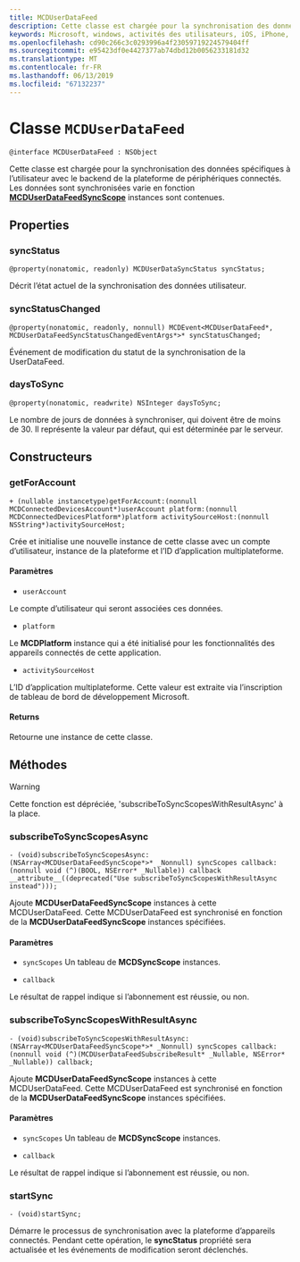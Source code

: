 ```yaml
---
title: MCDUserDataFeed
description: Cette classe est chargée pour la synchronisation des données spécifiques à l’utilisateur avec le backend de la plateforme de périphériques connectés.
keywords: Microsoft, windows, activités des utilisateurs, iOS, iPhone, objectiveC, les appareils, Project Rome connectés
ms.openlocfilehash: cd90c266c3c0293996a4f23059719224579404ff
ms.sourcegitcommit: e95423df0e4427377ab74dbd12b0056233181d32
ms.translationtype: MT
ms.contentlocale: fr-FR
ms.lasthandoff: 06/13/2019
ms.locfileid: "67132237"
---
```

# <a name="class-mcduserdatafeed"></a>Classe `MCDUserDataFeed`

```
@interface MCDUserDataFeed : NSObject
```

Cette classe est chargée pour la synchronisation des données spécifiques à l’utilisateur avec le backend de la plateforme de périphériques connectés. Les données sont synchronisées varie en fonction **[MCDUserDataFeedSyncScope](MCDUserDataFeedSyncScope.md)** instances sont contenues.

## <a name="properties"></a>Properties

### <a name="syncstatus"></a>syncStatus
`@property(nonatomic, readonly) MCDUserDataSyncStatus syncStatus;`

Décrit l’état actuel de la synchronisation des données utilisateur.

### <a name="syncstatuschanged"></a>syncStatusChanged
`@property(nonatomic, readonly, nonnull) MCDEvent<MCDUserDataFeed*, MCDUserDataFeedSyncStatusChangedEventArgs*>* syncStatusChanged;`

Événement de modification du statut de la synchronisation de la UserDataFeed.

### <a name="daystosync"></a>daysToSync
`@property(nonatomic, readwrite) NSInteger daysToSync;`

Le nombre de jours de données à synchroniser, qui doivent être de moins de 30.  Il représente la valeur par défaut, qui est déterminée par le serveur.

## <a name="constructors"></a>Constructeurs

### <a name="getforaccount"></a>getForAccount
`+ (nullable instancetype)getForAccount:(nonnull MCDConnectedDevicesAccount*)userAccount
                                   platform:(nonnull MCDConnectedDevicesPlatform*)platform
                         activitySourceHost:(nonnull NSString*)activitySourceHost;`

Crée et initialise une nouvelle instance de cette classe avec un compte d’utilisateur, instance de la plateforme et l’ID d’application multiplateforme.

#### <a name="parameters"></a>Paramètres
* `userAccount` 

Le compte d’utilisateur qui seront associées ces données.

* `platform` 

Le **MCDPlatform** instance qui a été initialisé pour les fonctionnalités des appareils connectés de cette application.

* `activitySourceHost` 

L’ID d’application multiplateforme. Cette valeur est extraite via l’inscription de tableau de bord de développement Microsoft.

#### <a name="returns"></a>Returns
Retourne une instance de cette classe.

## <a name="methods"></a>Méthodes

> [!WARNING]
> Cette fonction est dépréciée, 'subscribeToSyncScopesWithResultAsync' à la place.

### <a name="subscribetosyncscopesasync"></a>subscribeToSyncScopesAsync
`- (void)subscribeToSyncScopesAsync:(NSArray<MCDUserDataFeedSyncScope*>* _Nonnull) syncScopes callback:(nonnull void (^)(BOOL, NSError* _Nullable)) callback  __attribute__((deprecated("Use subscribeToSyncScopesWithResultAsync instead")));`

Ajoute **MCDUserDataFeedSyncScope** instances à cette MCDUserDataFeed.  Cette MCDUserDataFeed est synchronisé en fonction de la **MCDUserDataFeedSyncScope** instances spécifiées.

#### <a name="parameters"></a>Paramètres

* `syncScopes` Un tableau de **MCDSyncScope** instances.

* `callback`

Le résultat de rappel indique si l’abonnement est réussie, ou non.

### <a name="subscribetosyncscopeswithresultasync"></a>subscribeToSyncScopesWithResultAsync
`- (void)subscribeToSyncScopesWithResultAsync:(NSArray<MCDUserDataFeedSyncScope*>* _Nonnull) syncScopes callback:(nonnull void (^)(MCDUserDataFeedSubscribeResult* _Nullable, NSError* _Nullable)) callback;`

Ajoute **MCDUserDataFeedSyncScope** instances à cette MCDUserDataFeed.  Cette MCDUserDataFeed est synchronisé en fonction de la **MCDUserDataFeedSyncScope** instances spécifiées.

#### <a name="parameters"></a>Paramètres

* `syncScopes` Un tableau de **MCDSyncScope** instances.

* `callback`

Le résultat de rappel indique si l’abonnement est réussie, ou non.

### <a name="startsync"></a>startSync
`- (void)startSync;`

Démarre le processus de synchronisation avec la plateforme d’appareils connectés. Pendant cette opération, le **syncStatus** propriété sera actualisée et les événements de modification seront déclenchés.